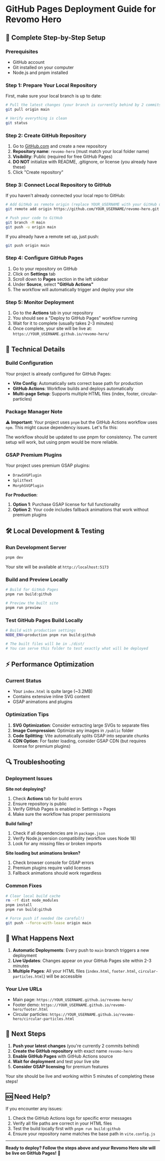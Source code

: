 # GitHub Pages Deployment Guide for Revomo Hero

## 🚀 Complete Step-by-Step Setup

### Prerequisites
- GitHub account
- Git installed on your computer
- Node.js and pnpm installed

### Step 1: Prepare Your Local Repository
First, make sure your local branch is up to date:

```bash
# Pull the latest changes (your branch is currently behind by 2 commits)
git pull origin main

# Verify everything is clean
git status
```

### Step 2: Create GitHub Repository
1. Go to [GitHub.com](https://github.com) and create a new repository
2. **Repository name**: `revomo-hero` (must match your local folder name)
3. **Visibility**: Public (required for free GitHub Pages)
4. **DO NOT** initialize with README, .gitignore, or license (you already have these)
5. Click "Create repository"

### Step 3: Connect Local Repository to GitHub
If you haven't already connected your local repo to GitHub:

```bash
# Add GitHub as remote origin (replace YOUR_USERNAME with your GitHub username)
git remote add origin https://github.com/YOUR_USERNAME/revomo-hero.git

# Push your code to GitHub
git branch -M main
git push -u origin main
```

If you already have a remote set up, just push:
```bash
git push origin main
```

### Step 4: Configure GitHub Pages
1. Go to your repository on GitHub
2. Click on **Settings** tab
3. Scroll down to **Pages** section in the left sidebar
4. Under **Source**, select **"GitHub Actions"**
5. The workflow will automatically trigger and deploy your site

### Step 5: Monitor Deployment
1. Go to the **Actions** tab in your repository
2. You should see a "Deploy to GitHub Pages" workflow running
3. Wait for it to complete (usually takes 2-3 minutes)
4. Once complete, your site will be live at: `https://YOUR_USERNAME.github.io/revomo-hero/`

## 🔧 Technical Details

### Build Configuration
Your project is already configured for GitHub Pages:
- **Vite Config**: Automatically sets correct base path for production
- **GitHub Actions**: Workflow builds and deploys automatically
- **Multi-page Setup**: Supports multiple HTML files (index, footer, circular-particles)

### Package Manager Note
⚠️ **Important**: Your project uses `pnpm` but the GitHub Actions workflow uses `npm`. This might cause dependency issues. Let's fix this:

The workflow should be updated to use pnpm for consistency. The current setup will work, but using pnpm would be more reliable.

### GSAP Premium Plugins
Your project uses premium GSAP plugins:
- `DrawSVGPlugin`
- `SplitText`
- `MorphSVGPlugin`

**For Production**:
1. **Option 1**: Purchase GSAP license for full functionality
2. **Option 2**: Your code includes fallback animations that work without premium plugins

## 🛠 Local Development & Testing

### Run Development Server
```bash
pnpm dev
```
Your site will be available at `http://localhost:5173`

### Build and Preview Locally
```bash
# Build for GitHub Pages
pnpm run build:github

# Preview the built site
pnpm run preview
```

### Test GitHub Pages Build Locally
```bash
# Build with production settings
NODE_ENV=production pnpm run build:github

# The built files will be in ./dist/
# You can serve this folder to test exactly what will be deployed
```

## ⚡ Performance Optimization

### Current Status
- Your `index.html` is quite large (~3.2MB)
- Contains extensive inline SVG content
- GSAP animations and plugins

### Optimization Tips
1. **SVG Optimization**: Consider extracting large SVGs to separate files
2. **Image Compression**: Optimize any images in `/public` folder
3. **Code Splitting**: Vite automatically splits GSAP into separate chunks
4. **CDN Option**: For faster loading, consider GSAP CDN (but requires license for premium plugins)

## 🔍 Troubleshooting

### Deployment Issues
**Site not deploying?**
1. Check **Actions** tab for build errors
2. Ensure repository is public
3. Verify GitHub Pages is enabled in Settings > Pages
4. Make sure the workflow has proper permissions

**Build failing?**
1. Check if all dependencies are in `package.json`
2. Verify Node.js version compatibility (workflow uses Node 18)
3. Look for any missing files or broken imports

**Site loading but animations broken?**
1. Check browser console for GSAP errors
2. Premium plugins require valid licenses
3. Fallback animations should work regardless

### Common Fixes
```bash
# Clear local build cache
rm -rf dist node_modules
pnpm install
pnpm run build:github

# Force push if needed (be careful!)
git push --force-with-lease origin main
```

## 🎯 What Happens Next

1. **Automatic Deployments**: Every push to `main` branch triggers a new deployment
2. **Live Updates**: Changes appear on your GitHub Pages site within 2-3 minutes
3. **Multiple Pages**: All your HTML files (`index.html`, `footer.html`, `circular-particles.html`) will be accessible

### Your Live URLs
- Main page: `https://YOUR_USERNAME.github.io/revomo-hero/`
- Footer demo: `https://YOUR_USERNAME.github.io/revomo-hero/footer.html`
- Circular particles: `https://YOUR_USERNAME.github.io/revomo-hero/circular-particles.html`

## 📝 Next Steps

1. **Push your latest changes** (you're currently 2 commits behind)
2. **Create the GitHub repository** with exact name `revomo-hero`
3. **Enable GitHub Pages** with GitHub Actions source
4. **Wait for deployment** and test your live site
5. **Consider GSAP licensing** for premium features

Your site should be live and working within 5 minutes of completing these steps!

## 🆘 Need Help?

If you encounter any issues:
1. Check the GitHub Actions logs for specific error messages
2. Verify all file paths are correct in your HTML files
3. Test the build locally first with `pnpm run build:github`
4. Ensure your repository name matches the base path in `vite.config.js`

---

**Ready to deploy? Follow the steps above and your Revomo Hero site will be live on GitHub Pages!** 🚀
